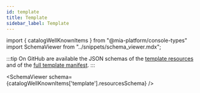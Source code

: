```yaml
---
id: template
title: Template
sidebar_label: Template
---
```


import { catalogWellKnownItems } from "@mia-platform/console-types"
import SchemaViewer from "../snippets/schema_viewer.mdx";

:::tip
On GitHub are available the JSON schemas of the [template resources](https://raw.githubusercontent.com/mia-platform/console-sdk/refs/heads/main/packages/console-types/schemas/catalog/template.resources.schema.json) and of the [full template manifest](https://raw.githubusercontent.com/mia-platform/console-sdk/refs/heads/main/packages/console-types/schemas/catalog/template.manifest.schema.json).
:::

<SchemaViewer schema={catalogWellKnownItems['template'].resourcesSchema} />
